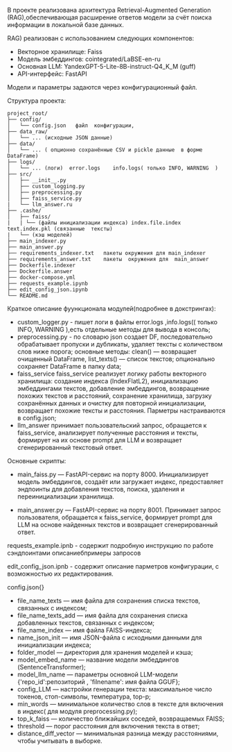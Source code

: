 В проекте реализована архитектура Retrieval-Augmented Generation (RAG),обеспечивающая расширение ответов модели за счёт поиска информации в локальной базе данных.

RAG) реализован с использованием следующих компонентов:
- Векторное хранилище: Faiss
- Модель эмбеддингов: cointegrated/LaBSE-en-ru
- Основная LLM: YandexGPT-5-Lite-8B-instruct-Q4_K_M (guff)
- API-интерфейс: FastAPI

Модели и параметры задаются через конфигурационный файл.

Структура  проекта:

```
project_root/
├── config/
│   └── config.json   файл  конфигурации, 
├── data_raw/
│   └── ... (исходные JSON данные) 
├── data/
│   └── ... ( опционно сохранённые CSV и pickle данные  в форме  DataFrame)
├── logs/
│   └── ... (логи)  error.logs    info.logs( только INFO, WARNING  )
├── src/
│   ├── __init__.py
│   ├── custom_logging.py
│   ├── preprocessing.py
│   ├── faiss_service.py
|   └── llm_answer.ru
├── .cashe/
│   ├── faiss/
|   | └── (файлы инициализации индекса) index.file.index  text.index.pkl (связанные  тексты)
|   └── (кэш моделей)
├── main_indexer.py 
├── main_answer.py
├── requirements_indexer.txt   пакеты окружения для main_indexer
├── requirements_answer.txt    пакеты  окружения для  main_answer
├── Dockerfile.indexer
├── Dockerfile.answer
├── docker-compose.yml
├── requests_example.ipynb
├── edit_config_json.ipynb
└── README.md
```
Краткое  описание  фуункционала  модулей(подробнее в докстрингах):<br>
- custom_logger.py -  пишет логи в  файлы error.logs ,info.logs(( только INFO, WARNING  ),есть отдельные методы для вывода в консоль;
- preprocessing.py - по словарю json  создает DF, последовательно обрабатывает пропуски и дубликаты, удаляет тексты с количеством слов ниже порога; основные методы: clean() — возвращает очищенный DataFrame, list_texts() — список текстов; опционально сохраняет DataFrame в папку data;
- faiss_service faiss_service реализует логику работы векторного хранилища: создание индекса (IndexFlatL2), инициализацию эмбеддингами текстов, добавление эмбеддингов, возвращение похожих текстов и расстояний, сохранение хранилища, загрузку сохранённых данных и очистку для повторной инициализации,  возвращает похожие тексты  и расстояния. Парметры настраиваются в config.json;
- llm_answer принимает пользовательский запрос, обращается к faiss_service, анализирует полученные расстояния и тексты, формирует на их основе prompt для LLM и возвращает сгенерированный текстовый ответ.

Основные скрипты:

- main_faiss.py — FastAPI-сервис на порту 8000. Инициализирует модель эмбеддингов, создаёт или загружает индекс, предоставляет     эндпоинты для добавления текстов, поиска, удаления и переинициализации хранилища.

- main_answer.py — FastAPI-сервис на порту 8001. Принимает запрос пользователя, обращается к faiss_service, формирует prompt для LLM на основе найденных текстов и возвращает сгенерированный ответ.


requests_example.ipnb - содержит подробную инструкцию  по работе  сэндпоинтами  описаниебпримеры запросов

edit_config_json.ipnb - содержит описание  парметров конфигурации, с возможностью их редактирования.

config.json{}

- file_name_texts — имя файла для сохранения списка текстов, связанных с индексом;
- file_name_texts_add — имя файла для сохранения списка  добавленных текстов, связанных с индексом;
- file_name_index — имя файла FAISS-индекса;
- name_json_init — имя JSON-файла с исходными данными для инициализации индекса;
- folder_model — директория для хранения моделей и кэша;
- model_embed_name — название модели эмбеддингов (SentenceTransformer);
- model_llm_name — параметры основной LLM-модели {'repo_id':репозиторий , 'filnename': имя файла GGUF};
- config_LLM — настройки генерации текста: максимальное число токенов, стоп-символы, температура, top-p;
- min_words — минимальное количество слов в тексте для включения в индекс( для модуля preprocessing.py);
- top_k_faiss — количество ближайших соседей, возвращаемых FAISS;
- threshold — порог расстояния для включения текста в ответ;
- distance_diff_vector — минимальная разница между расстояниями, чтобы учитывать в выборке.

